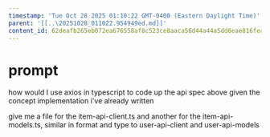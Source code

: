 ```yaml
---
timestamp: 'Tue Oct 28 2025 01:10:22 GMT-0400 (Eastern Daylight Time)'
parent: '[[..\20251028_011022.954949ed.md]]'
content_id: 62deafb265eb072ea676558af8c523ce8aaca56d44a44a5dd6eae816feaaa622
---
```


# prompt

how would I use axios in typescript to code up the api spec above given the concept implementation i've already written

give me a file for the item-api-client.ts and another for the item-api-models.ts, similar in format and type to user-api-client and user-api-models
